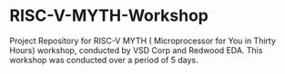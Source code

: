 # RISC-V-MYTH-Workshop
Project Repository for RISC-V MYTH ( Microprocessor for You in Thirty Hours) workshop, conducted by VSD Corp and Redwood EDA.
This workshop was conducted over a period of 5 days.
